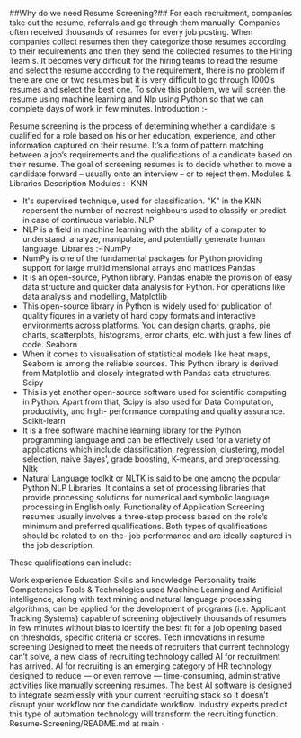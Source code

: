 ##Why do we need Resume Screening?##
For each recruitment, companies take out the resume, referrals and go through them manually.
Companies often received thousands of resumes for every job posting.
When companies collect resumes then they categorize those resumes according to their requirements and then they send the collected resumes to the Hiring Team's.
It becomes very difficult for the hiring teams to read the resume and select the resume according to the requirement, there is no problem if there are one or two resumes but it is very difficult to go through 1000’s resumes and select the best one.
To solve this problem, we will screen the resume using machine learning and Nlp using Python so that we can complete days of work in few minutes.
Introduction :-

Resume screening is the process of determining whether a candidate is qualified for a role based on his or her education, experience, and other information captured on their resume.
It’s a form of pattern matching between a job’s requirements and the qualifications of a candidate based on their resume.
The goal of screening resumes is to decide whether to move a candidate forward – usually onto an interview – or to reject them.
Modules & Libraries Description
Modules :-
KNN
- It's supervised technique, used for classification. "K" in the KNN repersent the number of nearest neighbours used to classify or predict in case of continuous variable.
NLP
- NLP is a field in machine learning with the ability of a computer to understand, analyze, manipulate, and potentially generate human language.
Libraries :-
NumPy
- NumPy is one of the fundamental packages for Python providing support for large multidimensional arrays and matrices
Pandas
- It is an open-source, Python library. Pandas enable the provision of easy data structure and quicker data analysis for Python. For operations like data analysis and modelling,
Matplotlib
- This open-source library in Python is widely used for publication of quality figures in a variety of hard copy formats and interactive environments across platforms. You can design charts, graphs, pie charts, scatterplots, histograms, error charts, etc. with just a few lines of code.
Seaborn
- When it comes to visualisation of statistical models like heat maps, Seaborn is among the reliable sources. This Python library is derived from Matplotlib and closely integrated with Pandas data structures.
Scipy
- This is yet another open-source software used for scientific computing in Python. Apart from that, Scipy is also used for Data Computation, productivity, and high- performance computing and quality assurance.
Scikit-learn
- It is a free software machine learning library for the Python programming language and can be effectively used for a variety of applications which include classification, regression, clustering, model selection, naive Bayes’, grade boosting, K-means, and preprocessing.
Nltk
- Natural Language toolkit or NLTK is said to be one among the popular Python NLP Libraries. It contains a set of processing libraries that provide processing solutions for numerical and symbolic language processing in English only.
Functionality of Application
Screening resumes usually involves a three-step process based on the role’s minimum and preferred qualifications. Both types of qualifications should be related to on-the- job performance and are ideally captured in the job description.

These qualifications can include:

Work experience
Education
Skills and knowledge
Personality traits
Competencies
Tools & Technologies used
Machine Learning and Artificial intelligence, along with text mining and natural language processing algorithms, can be applied for the development of programs (i.e. Applicant Tracking Systems) capable of screening objectively thousands of resumes in few minutes without bias to identify the best fit for a job opening based on thresholds, specific criteria or scores.
Tech innovations in resume screening
Designed to meet the needs of recruiters that current technology can’t solve, a new class of recruiting technology called AI for recruitment has arrived.
AI for recruiting is an emerging category of HR technology designed to reduce — or even remove — time-consuming, administrative activities like manually screening resumes.
The best AI software is designed to integrate seamlessly with your current recruiting stack so it doesn’t disrupt your workflow nor the candidate workflow.
Industry experts predict this type of automation technology will transform the recruiting function.
Resume-Screening/README.md at main ·
